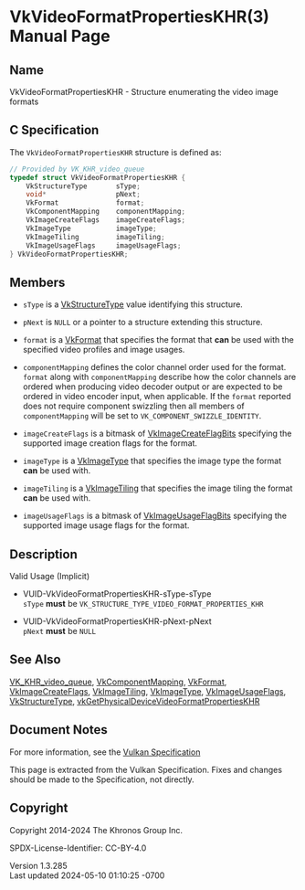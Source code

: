 # VkVideoFormatPropertiesKHR(3) Manual Page

## Name

VkVideoFormatPropertiesKHR - Structure enumerating the video image
formats



## <a href="#_c_specification" class="anchor"></a>C Specification

The `VkVideoFormatPropertiesKHR` structure is defined as:

``` c
// Provided by VK_KHR_video_queue
typedef struct VkVideoFormatPropertiesKHR {
    VkStructureType       sType;
    void*                 pNext;
    VkFormat              format;
    VkComponentMapping    componentMapping;
    VkImageCreateFlags    imageCreateFlags;
    VkImageType           imageType;
    VkImageTiling         imageTiling;
    VkImageUsageFlags     imageUsageFlags;
} VkVideoFormatPropertiesKHR;
```

## <a href="#_members" class="anchor"></a>Members

- `sType` is a [VkStructureType](https://registry.khronos.org/vulkan/specs/1.3-extensions/man/html/VkStructureType.html) value identifying
  this structure.

- `pNext` is `NULL` or a pointer to a structure extending this
  structure.

- `format` is a [VkFormat](https://registry.khronos.org/vulkan/specs/1.3-extensions/man/html/VkFormat.html) that specifies the format that
  **can** be used with the specified video profiles and image usages.

- `componentMapping` defines the color channel order used for the
  format. `format` along with `componentMapping` describe how the color
  channels are ordered when producing video decoder output or are
  expected to be ordered in video encoder input, when applicable. If the
  `format` reported does not require component swizzling then all
  members of `componentMapping` will be set to
  `VK_COMPONENT_SWIZZLE_IDENTITY`.

- `imageCreateFlags` is a bitmask of
  [VkImageCreateFlagBits](https://registry.khronos.org/vulkan/specs/1.3-extensions/man/html/VkImageCreateFlagBits.html) specifying the
  supported image creation flags for the format.

- `imageType` is a [VkImageType](https://registry.khronos.org/vulkan/specs/1.3-extensions/man/html/VkImageType.html) that specifies the
  image type the format **can** be used with.

- `imageTiling` is a [VkImageTiling](https://registry.khronos.org/vulkan/specs/1.3-extensions/man/html/VkImageTiling.html) that specifies
  the image tiling the format **can** be used with.

- `imageUsageFlags` is a bitmask of
  [VkImageUsageFlagBits](https://registry.khronos.org/vulkan/specs/1.3-extensions/man/html/VkImageUsageFlagBits.html) specifying the
  supported image usage flags for the format.

## <a href="#_description" class="anchor"></a>Description

Valid Usage (Implicit)

- <a href="#VUID-VkVideoFormatPropertiesKHR-sType-sType"
  id="VUID-VkVideoFormatPropertiesKHR-sType-sType"></a>
  VUID-VkVideoFormatPropertiesKHR-sType-sType  
  `sType` **must** be `VK_STRUCTURE_TYPE_VIDEO_FORMAT_PROPERTIES_KHR`

- <a href="#VUID-VkVideoFormatPropertiesKHR-pNext-pNext"
  id="VUID-VkVideoFormatPropertiesKHR-pNext-pNext"></a>
  VUID-VkVideoFormatPropertiesKHR-pNext-pNext  
  `pNext` **must** be `NULL`

## <a href="#_see_also" class="anchor"></a>See Also

[VK_KHR_video_queue](https://registry.khronos.org/vulkan/specs/1.3-extensions/man/html/VK_KHR_video_queue.html),
[VkComponentMapping](https://registry.khronos.org/vulkan/specs/1.3-extensions/man/html/VkComponentMapping.html),
[VkFormat](https://registry.khronos.org/vulkan/specs/1.3-extensions/man/html/VkFormat.html),
[VkImageCreateFlags](https://registry.khronos.org/vulkan/specs/1.3-extensions/man/html/VkImageCreateFlags.html),
[VkImageTiling](https://registry.khronos.org/vulkan/specs/1.3-extensions/man/html/VkImageTiling.html), [VkImageType](https://registry.khronos.org/vulkan/specs/1.3-extensions/man/html/VkImageType.html),
[VkImageUsageFlags](https://registry.khronos.org/vulkan/specs/1.3-extensions/man/html/VkImageUsageFlags.html),
[VkStructureType](https://registry.khronos.org/vulkan/specs/1.3-extensions/man/html/VkStructureType.html),
[vkGetPhysicalDeviceVideoFormatPropertiesKHR](https://registry.khronos.org/vulkan/specs/1.3-extensions/man/html/vkGetPhysicalDeviceVideoFormatPropertiesKHR.html)

## <a href="#_document_notes" class="anchor"></a>Document Notes

For more information, see the <a
href="https://registry.khronos.org/vulkan/specs/1.3-extensions/html/vkspec.html#VkVideoFormatPropertiesKHR"
target="_blank" rel="noopener">Vulkan Specification</a>

This page is extracted from the Vulkan Specification. Fixes and changes
should be made to the Specification, not directly.

## <a href="#_copyright" class="anchor"></a>Copyright

Copyright 2014-2024 The Khronos Group Inc.

SPDX-License-Identifier: CC-BY-4.0

Version 1.3.285  
Last updated 2024-05-10 01:10:25 -0700

